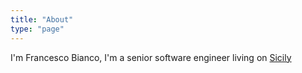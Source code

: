 ```yaml
---
title: "About"
type: "page"
---
```


I'm Francesco Bianco, I'm a senior software engineer living on [Sicily](https://en.wikipedia.org/wiki/Sicily)
